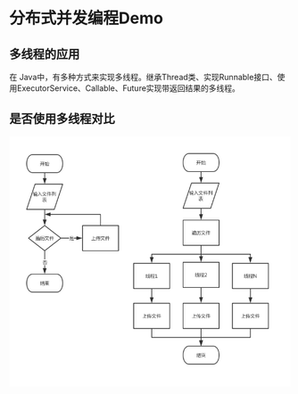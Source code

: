 # 分布式并发编程Demo

## 多线程的应用

在 Java中，有多种方式来实现多线程。继承Thread类、实现Runnable接口、使用ExecutorService、Callable、Future实现带返回结果的多线程。
   
## 是否使用多线程对比
   
   ![Image text](src/main/resources/img.png)